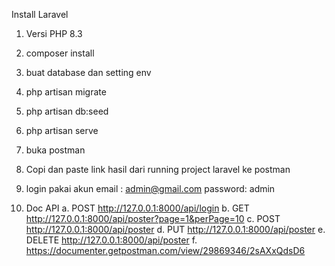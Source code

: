 Install Laravel
1. Versi PHP 8.3
2. composer install
3. buat database dan setting env
4. php artisan migrate
5. php artisan db:seed
6. php artisan serve
7. buka postman
8. Copi dan paste link hasil dari running project laravel ke postman
9. login pakai akun
    email   : admin@gmail.com
    password: admin

10. Doc API
    a. POST http://127.0.0.1:8000/api/login
    b. GET http://127.0.0.1:8000/api/poster?page=1&perPage=10
    c. POST http://127.0.0.1:8000/api/poster
    d. PUT http://127.0.0.1:8000/api/poster
    e. DELETE http://127.0.0.1:8000/api/poster
    f. https://documenter.getpostman.com/view/29869346/2sAXxQdsD6